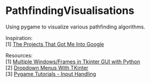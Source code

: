 # PathfindingVisualisations
Using pygame to visualize various pathfinding algorithms. 

Inspiration:  
[1] [The Projects That Got Me Into Google](https://youtu.be/n4t_-NjY_Sg?t=178)  

Resources:  
[1] [Multiple Windows/Frames in Tkinter GUI with Python](https://pythonprogramming.net/change-show-new-frame-tkinter/)  
[2] [Dropdown Menus With TKinter](youtube.com/watch?v=3E_fK5hCUnI)  
[3] [Pygame Tutorials - Input Handling](https://www.pygame.org/ftp/contrib/input.html)  
